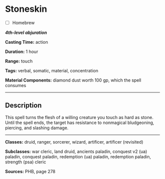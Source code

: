 # Stoneskin

- [ ] Homebrew

***4th-level abjuration***

**Casting Time:** action

**Duration:** 1 hour

**Range:** touch

**Tags:** verbal, somatic, material, concentration

**Material Components:** diamond dust worth 100 gp, which the spell consumes

---

## Description
This spell turns the flesh of a willing creature you touch as hard as stone.
Until the spell ends, the target has resistance to nonmagical bludgeoning, piercing, and slashing damage.

---

**Classes:** druid, ranger, sorcerer, wizard, artificer, artificer (revisited)

**Subclasses:** war cleric, land druid, ancients paladin, conquest v2 (ua) paladin, conquest paladin, redemption (ua) paladin, redemption paladin, strength (psa) cleric

**Sources:** PHB, page 278

